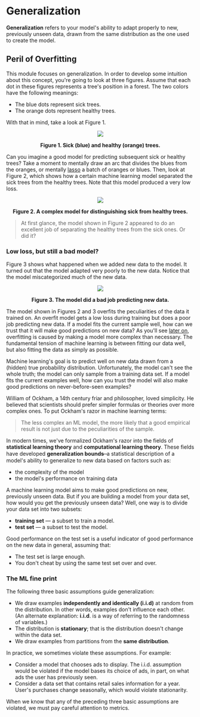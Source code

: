 # Generalization

__Generalization__ refers to your model's ability to adapt properly to new, previously unseen data, drawn from the same distribution as the one used to create the model.

## Peril of Overfitting

This module focuses on generalization. In order to develop some intuition about this concept, you're going to look at three figures. Assume that each dot in these figures represents a tree's position in a forest. The two colors have the following meanings:

* The blue dots represent sick trees.
* The orange dots represent healthy trees.

With that in mind, take a look at Figure 1.

<div align='center'>
  <img src='https://developers.google.com/machine-learning/crash-course/images/GeneralizationA.png' />

  <strong>Figure 1. Sick (blue) and healthy (orange) trees.</strong>
</div>

Can you imagine a good model for predicting subsequent sick or healthy trees? Take a moment to mentally draw an arc that divides the blues from the oranges, or mentally [lasso](https://en.wikipedia.org/wiki/Lasso_(statistics)) a batch of oranges or blues. Then, look at Figure 2, which shows how a certain machine learning model separated the sick trees from the healthy trees. Note that this model produced a very low loss.

<div align='center'>
  <img src='https://developers.google.com/machine-learning/crash-course/images/GeneralizationB.png' />

  <strong>Figure 2. A complex model for distinguishing sick from healthy trees.</strong>
</div>

> At first glance, the model shown in Figure 2 appeared to do an excellent job of separating the healthy trees from the sick ones. Or did it?

### Low loss, but still a bad model?

Figure 3 shows what happened when we added new data to the model. It turned out that the model adapted very poorly to the new data. Notice that the model miscategorized much of the new data.

<div align='center'>
  <img src='https://developers.google.com/machine-learning/crash-course/images/GeneralizationC.png' />

  <strong>Figure 3. The model did a bad job predicting new data.</strong>
</div>

The model shown in Figures 2 and 3 overfits the peculiarities of the data it trained on. An overfit model gets a low loss during training but does a poor job predicting new data. If a model fits the current sample well, how can we trust that it will make good predictions on new data? As you'll see [later on](https://developers.google.com/machine-learning/crash-course/regularization-for-simplicity/l2-regularization), overfitting is caused by making a model more complex than necessary. The fundamental tension of machine learning is between fitting our data well, but also fitting the data as simply as possible.

Machine learning's goal is to predict well on new data drawn from a (hidden) true probability distribution. Unfortunately, the model can't see the whole truth; the model can only sample from a training data set. If a model fits the current examples well, how can you trust the model will also make good predictions on never-before-seen examples?

William of Ockham, a 14th century friar and philosopher, loved simplicity. He believed that scientists should prefer simpler formulas or theories over more complex ones. To put Ockham's razor in machine learning terms:

> The less complex an ML model, the more likely that a good empirical result is not just due to the peculiarities of the sample.

In modern times, we've formalized Ockham's razor into the fields of __statistical learning theory__ and __computational learning theory__. These fields have developed __generalization bounds__ ̶ a statistical description of a model's ability to generalize to new data based on factors such as:

* the complexity of the model
* the model's performance on training data

A machine learning model aims to make good predictions on new, previously unseen data. But if you are building a model from your data set, how would you get the previously unseen data? Well, one way is to divide your data set into two subsets:

* __training set__ — a subset to train a model.
* __test set__ — a subset to test the model.

Good performance on the test set is a useful indicator of good performance on the new data in general, assuming that:

* The test set is large enough.
* You don't cheat by using the same test set over and over.

### The ML fine print

The following three basic assumptions guide generalization:

* We draw examples __independently and identically (i.i.d)__ at random from the distribution. In other words, examples don't influence each other. (An alternate explanation: __i.i.d__. is a way of referring to the randomness of variables.)
* The distribution is __stationary__; that is the distribution doesn't change within the data set.
* We draw examples from partitions from the __same distribution__.

In practice, we sometimes violate these assumptions. For example:

* Consider a model that chooses ads to display. The i.i.d. assumption would be violated if the model bases its choice of ads, in part, on what ads the user has previously seen.
* Consider a data set that contains retail sales information for a year. User's purchases change seasonally, which would violate stationarity.

When we know that any of the preceding three basic assumptions are violated, we must pay careful attention to metrics.
